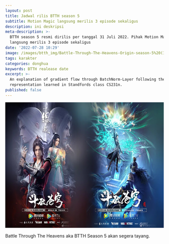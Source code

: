 ```yaml
---
layout: post
title: Jadwal rilis BTTH season 5
subtitle: Motion Magic langsung merilis 3 episode sekaligus
description: ini deskripsi
meta-description: >-
  BTTH season 5 resmi dirilis per tanggal 31 Juli 2022. Pihak Motion Magic
  langsung merilis 3 episode sekaligus
date: '2022-07-28 10:29'
image: /images/btth_img/Battle-Through-The-Heavens-Origin-season-5%20(1).jpg
tags: karakter
categories: donghua
keywords: BTTH realease date
excerpt: >-
  An explanation of gradient flow through BatchNorm-Layer following the circuit
  representation learned in Standfords class CS231n.
published: false
---
```


<img alt='btth' src="/images/btth_img/Battle-Through-The-Heavens-Origin-season-5%20(1).jpg" width="640" height="400"/>

Battle Through The Heavens aka BTTH Season 5 akan segera tayang.
